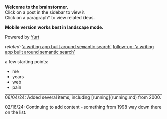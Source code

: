 **Welcome to the brainstormer.**  
Click on a post in the sidebar to view it.  
Click on a paragraph* to view related ideas.  

**Mobile version works best in landscape mode.**

Powered by [Yurt](What%20is%20Yurt.md)

*related:*
[‘a writing app built around semantic search’](https://iwebthings.joejenett.com/a-writing-app-built-around-semantic-search/)
[follow-up: ‘a writing app built around semantic search’](https://iwebthings.joejenett.com/follow-up-a-writing-app-built-around-semantic-search/)  

a few starting points:  
- me
- years
- web  
- pain 
<div style="border-bottom: 1px solid #444"> </div>  
06/04/24: Added several items, including [running](running.md) from 2000.

02/16/24: Continuing to add content - something from 1998 way down there on the list.






